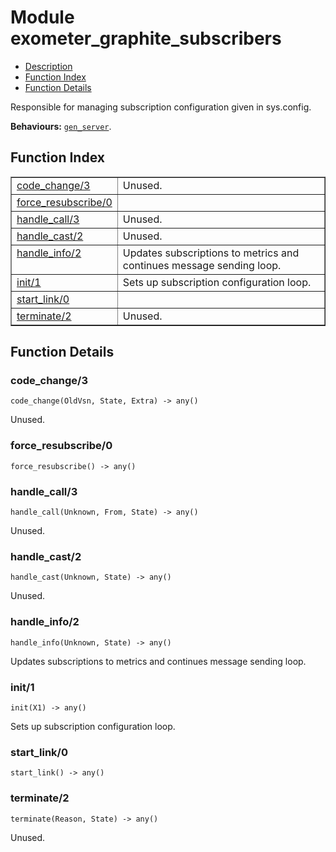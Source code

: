 

# Module exometer_graphite_subscribers #
* [Description](#description)
* [Function Index](#index)
* [Function Details](#functions)

Responsible for managing subscription configuration given in
sys.config.

__Behaviours:__ [`gen_server`](gen_server.md).

<a name="index"></a>

## Function Index ##


<table width="100%" border="1" cellspacing="0" cellpadding="2" summary="function index"><tr><td valign="top"><a href="#code_change-3">code_change/3</a></td><td>
Unused.</td></tr><tr><td valign="top"><a href="#force_resubscribe-0">force_resubscribe/0</a></td><td></td></tr><tr><td valign="top"><a href="#handle_call-3">handle_call/3</a></td><td>
Unused.</td></tr><tr><td valign="top"><a href="#handle_cast-2">handle_cast/2</a></td><td>
Unused.</td></tr><tr><td valign="top"><a href="#handle_info-2">handle_info/2</a></td><td>
Updates subscriptions to metrics and continues message sending loop.</td></tr><tr><td valign="top"><a href="#init-1">init/1</a></td><td>
Sets up subscription configuration loop.</td></tr><tr><td valign="top"><a href="#start_link-0">start_link/0</a></td><td></td></tr><tr><td valign="top"><a href="#terminate-2">terminate/2</a></td><td>
Unused.</td></tr></table>


<a name="functions"></a>

## Function Details ##

<a name="code_change-3"></a>

### code_change/3 ###

`code_change(OldVsn, State, Extra) -> any()`

Unused.

<a name="force_resubscribe-0"></a>

### force_resubscribe/0 ###

`force_resubscribe() -> any()`

<a name="handle_call-3"></a>

### handle_call/3 ###

`handle_call(Unknown, From, State) -> any()`

Unused.

<a name="handle_cast-2"></a>

### handle_cast/2 ###

`handle_cast(Unknown, State) -> any()`

Unused.

<a name="handle_info-2"></a>

### handle_info/2 ###

`handle_info(Unknown, State) -> any()`

Updates subscriptions to metrics and continues message sending loop.

<a name="init-1"></a>

### init/1 ###

`init(X1) -> any()`

Sets up subscription configuration loop.

<a name="start_link-0"></a>

### start_link/0 ###

`start_link() -> any()`

<a name="terminate-2"></a>

### terminate/2 ###

`terminate(Reason, State) -> any()`

Unused.

